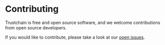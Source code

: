 # Contributing

Trustchain is free and open source software, and we welcome contributions from open source developers.

If you would like to contribute, please take a look at our [open issues](https://github.com/alan-turing-institute/trustchain/issues).
